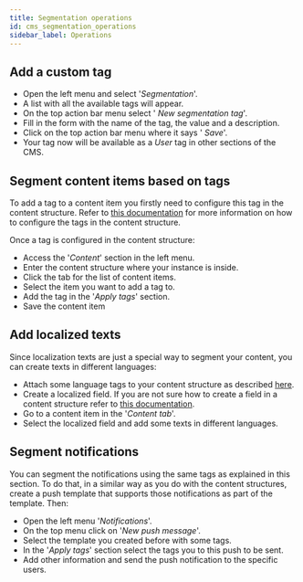 ```yaml
---
title: Segmentation operations
id: cms_segmentation_operations
sidebar_label: Operations
---
```



## Add a custom tag

- Open the left menu and select '*Segmentation*'.
- A list with all the available tags will appear.
- On the top action bar menu select '<span class="fa fa-plus"></span> *New segmentation tag*'.
- Fill in the form with the name of the tag, the value and a description.
- Click on the top action bar menu where it says '<span class="fa fa-floppy-o"></span> *Save*'.
- Your tag now will be available as a *User* tag in other sections of the CMS.

## Segment content items based on tags

To add a tag to a content item you firstly need to configure this tag in the content structure. Refer to [this documentation](../content/cms_content_module_structure#apply-a-segmentation-tag-to-a-content-item) for more information 
on how to configure the tags in the content structure.

Once a tag is configured in the content structure:

- Access the '*Content*' section in the left menu.
- Enter the content structure where your instance is inside.
- Click the tab for the list of content items.
- Select the item you want to add a tag to.
- Add the tag in the '*Apply tags*' section.
- Save the content item

## Add localized texts

Since localization texts are just a special way to segment your content, you can create texts in different languages:

- Attach some language tags to your content structure as described [here](../content/cms_content_module_structure#apply-a-segmentation-tag-to-a-content-item).
- Create a localized field. If you are not sure how to create a field in a content structure refer to [this documentation](../content/cms_content_module_structure#fields).
- Go to a content item in the '*Content tab*'.
- Select the localized field and add some texts in different languages.

## Segment notifications

You can segment the notifications using the same tags as explained in this section. To do that, in a similar way as you do with the content structures, create a push template
that supports those notifications as part of the template. Then:

- Open the left menu '*Notifications*'.
- On the top menu click on '*New push message*'.
- Select the template you created before with some tags.
- In the  '*Apply tags*' section select the tags you to this push to be sent.
- Add other information and send the push notification to the specific users.

